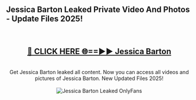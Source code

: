 <h2>Jessica Barton Leaked Private Video And Photos - Update Files 2025!</h2>
<br>
<div align="center">
<h2><a href="https://top-ai-tools.click/QrbHav" rel="nofollow">🔴 CLICK HERE 🌐==►► Jessica Barton</a></h2>
<br>
Get Jessica Barton leaked all content. Now you can access all videos and pictures of Jessica Barton. New Updated Files 2025!
<br>
<br>
<a href="https://top-ai-tools.click/QrbHav" rel="nofollow" data-target="animated-image.originalLink"><img src="https://i.ibb.co.com/WyWwxjT/player-gif2.gif" alt="Jessica Barton Leaked  OnlyFans" style="max-width: 100%; display: inline-block;" data-target="animated-image.originalImage"></a>
</div>
<br>